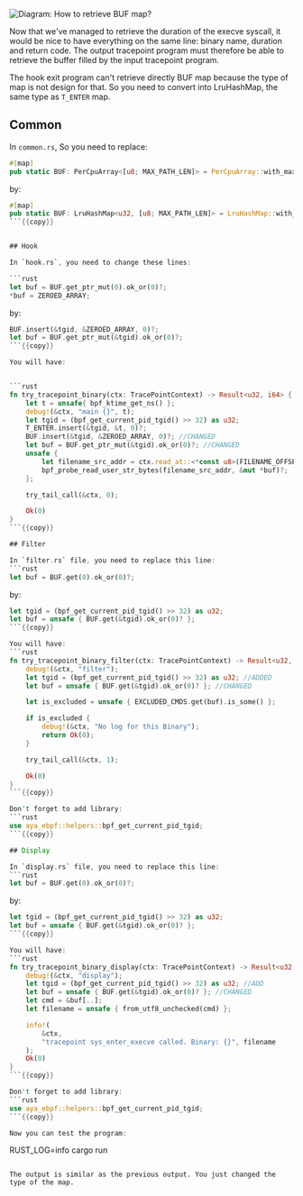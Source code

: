 ![Diagram: How to retrieve BUF map?](https://dev-to-uploads.s3.amazonaws.com/uploads/articles/fx8chsm2be9tshssj4pt.png)

Now that we've managed to retrieve the duration of the execve syscall, it would be nice to have everything on the same line: binary name, duration and return code. The output tracepoint program must therefore be able to retrieve the buffer filled by the input tracepoint program.

The hook exit program can't retrieve directly BUF map because the type of map is not design for that. So you need to convert into LruHashMap, the same type as `T_ENTER` map.

## Common

In `common.rs`, So you need to replace:
```rust
#[map]
pub static BUF: PerCpuArray<[u8; MAX_PATH_LEN]> = PerCpuArray::with_max_entries(1, 0);
```

by:

```rust
#[map]
pub static BUF: LruHashMap<u32, [u8; MAX_PATH_LEN]> = LruHashMap::with_max_entries(16, 0);
```{{copy}}


## Hook

In `hook.rs`, you need to change these lines:

```rust
let buf = BUF.get_ptr_mut(0).ok_or(0)?;
*buf = ZEROED_ARRAY;
```

by:
```rust
BUF.insert(&tgid, &ZEROED_ARRAY, 0)?;
let buf = BUF.get_ptr_mut(&tgid).ok_or(0)?;
```{{copy}}

You will have:


```rust
fn try_tracepoint_binary(ctx: TracePointContext) -> Result<u32, i64> {
    let t = unsafe{ bpf_ktime_get_ns() };
    debug!(&ctx, "main {}", t);
    let tgid = (bpf_get_current_pid_tgid() >> 32) as u32;
    T_ENTER.insert(&tgid, &t, 0)?;
    BUF.insert(&tgid, &ZEROED_ARRAY, 0)?; //CHANGED
    let buf = BUF.get_ptr_mut(&tgid).ok_or(0)?; //CHANGED
    unsafe {
        let filename_src_addr = ctx.read_at::<*const u8>(FILENAME_OFFSET)?;
        bpf_probe_read_user_str_bytes(filename_src_addr, &mut *buf)?;
    };

    try_tail_call(&ctx, 0);

    Ok(0)
}
```{{copy}}

## Filter

In `filter.rs` file, you need to replace this line:
```rust
let buf = BUF.get(0).ok_or(0)?;
```

by:
```rust
let tgid = (bpf_get_current_pid_tgid() >> 32) as u32;
let buf = unsafe { BUF.get(&tgid).ok_or(0)? };
```{{copy}}

You will have:
```rust
fn try_tracepoint_binary_filter(ctx: TracePointContext) -> Result<u32, i64> {
    debug!(&ctx, "filter");
    let tgid = (bpf_get_current_pid_tgid() >> 32) as u32; //ADDED
    let buf = unsafe { BUF.get(&tgid).ok_or(0)? }; //CHANGED

    let is_excluded = unsafe { EXCLUDED_CMDS.get(buf).is_some() };

    if is_excluded {
        debug!(&ctx, "No log for this Binary");
        return Ok(0);
    }

    try_tail_call(&ctx, 1);

    Ok(0)
}
```{{copy}}

Don't forget to add library:
```rust
use aya_ebpf::helpers::bpf_get_current_pid_tgid;
```{{copy}}

## Display

In `display.rs` file, you need to replace this line:
```rust
let buf = BUF.get(0).ok_or(0)?;
```

by:
```rust
let tgid = (bpf_get_current_pid_tgid() >> 32) as u32;
let buf = unsafe { BUF.get(&tgid).ok_or(0)? };
```{{copy}}

You will have:
```rust
fn try_tracepoint_binary_display(ctx: TracePointContext) -> Result<u32, i64> {
    debug!(&ctx, "display");
    let tgid = (bpf_get_current_pid_tgid() >> 32) as u32; //ADD
    let buf = unsafe { BUF.get(&tgid).ok_or(0)? }; //CHANGED
    let cmd = &buf[..];
    let filename = unsafe { from_utf8_unchecked(cmd) };

    info!(
        &ctx,
        "tracepoint sys_enter_execve called. Binary: {}", filename
    );
    Ok(0)
}
```{{copy}}

Don't forget to add library:
```rust
use aya_ebpf::helpers::bpf_get_current_pid_tgid;
```{{copy}}

Now you can test the program:
```
RUST_LOG=info cargo run
```{{exec interrupt}}

The output is similar as the previous output. You just changed the type of the map.
